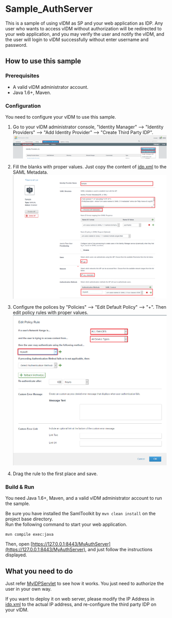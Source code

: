 
# Sample_AuthServer

This is a sample of using vIDM as SP and your web application as IDP. Any user who wants to
access vIDM without authorization will be redirected to your web application, and you 
may verify the user and notify the vIDM, and the user will login to vIDM successfully
without enter username and password.

## How to use this sample

### Prerequisites

* A valid vIDM administrator account.
* Java 1.6+, Maven.

### Configuration

You need to configure your vIDM to use this sample.  

1. Go to your vIDM administrator console, "Identity Manager" --> "Identity Providers"
--> "Add Identity Provider" --> "Create Third Party IDP".  
![Create Third Party IDP](webapp/img/idp_config_step2.png)

2. Fill the blanks with proper values. Just copy the content of [idp.xml](webapp/idp.xml) to the 
SAML Metadata.  
![Fill the blanks](webapp/img/idp_config_step3.png)

3. Configure the polices by "Policies" --> "Edit Default Policy" --> 
"+". Then edit policy rules with proper values.  
![Edit policy](webapp/img/idp_config_step6.png)

4. Drag the rule to the first place and save.

### Build & Run

You need Java 1.6+, Maven, and a valid vIDM administrator account to run the sample.  

Be sure you have installed the SamlToolkit by `mvn clean install` on the project base directory.  
Run the following command to start your web application.
```
mvn compile exec:java
```
Then, open [https://127.0.0.1:8443/MyAuthServer](https://127.0.0.1:8443/MyAuthServer), and just
follow the instructions displayed.

## What you need to do

Just refer [MyIDPServlet](src/main/java/com/vmware/eucenablement/sample/servlet/MyIDPServlet.java) 
to see how it works. You just need to authorize the user in your own way.

If you want to deploy it on web server, please modify the IP Address in [idp.xml](webapp/idp.xml#L66) 
to the actual IP address, and re-configure the third party IDP on your vIDM.
